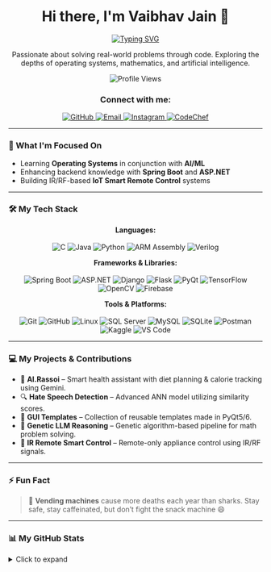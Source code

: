 <div align="center">
  <h1>Hi there, I'm Vaibhav Jain 👋</h1>
  
  <a href="https://git.io/typing-svg">
    <img src="https://readme-typing-svg.herokuapp.com?font=Fira+Code&weight=700&size=25&duration=4000&pause=1000&color=00BFFF&center=true&vCenter=true&width=435&lines=Developer+...;Problem+Solver+...;OS+%26+Math+Enthusiast" alt="Typing SVG" />
  </a>
  
  <p>Passionate about solving real-world problems through code. Exploring the depths of operating systems, mathematics, and artificial intelligence.</p>

  <img src="https://komarev.com/ghpvc/?username=vaibhav-INDIE&label=PROFILE+VIEWS&color=0e75b6&style=for-the-badge" alt="Profile Views"/>
</div>

<h3 align="center">Connect with me:</h3>
<p align="center">
  <a href="https://github.com/vaibhav-INDIE" target="_blank">
    <img src="https://img.shields.io/badge/GitHub-181717?style=for-the-badge&logo=github&logoColor=white" alt="GitHub">
  </a>
  <a href="mailto:vbvjain2004@gmail.com" target="_blank">
    <img src="https://img.shields.io/badge/Email-D14836?style=for-the-badge&logo=gmail&logoColor=white" alt="Email">
  </a>
  <a href="https://www.instagram.com/vbv_jain" target="_blank">
    <img src="https://img.shields.io/badge/Instagram-E4405F?style=for-the-badge&logo=instagram&logoColor=white" alt="Instagram">
  </a>
  <a href="https://www.codechef.com/users/vaibhavchad" target="_blank">
    <img src="https://img.shields.io/badge/CodeChef-%235B4638.svg?&style=for-the-badge&logo=CodeChef&logoColor=white" alt="CodeChef">
  </a>
</p>

---

### 🚀 What I'm Focused On

-   Learning **Operating Systems** in conjunction with **AI/ML**
-   Enhancing backend knowledge with **Spring Boot** and **ASP.NET**
-   Building IR/RF-based **IoT Smart Remote Control** systems

---

### 🛠️ My Tech Stack

<p align="center">
  <strong>Languages:</strong><br><br>
  <img src="https://img.shields.io/badge/C-00599C?style=for-the-badge&logo=c&logoColor=white" alt="C">
  <img src="https://img.shields.io/badge/Java-ED8B00?style=for-the-badge&logo=openjdk&logoColor=white" alt="Java">
  <img src="https://img.shields.io/badge/Python-3776AB?style=for-the-badge&logo=python&logoColor=white" alt="Python">
  <img src="https://img.shields.io/badge/ARM_Assembly-0091BD?style=for-the-badge&logo=arm&logoColor=white" alt="ARM Assembly">
  <img src="https://img.shields.io/badge/Verilog-8E44AD?style=for-the-badge&logo=verilog&logoColor=white" alt="Verilog">
</p>

<p align="center">
  <strong>Frameworks & Libraries:</strong><br><br>
  <img src="https://img.shields.io/badge/Spring_Boot-6DB33F?style=for-the-badge&logo=spring&logoColor=white" alt="Spring Boot">
  <img src="https://img.shields.io/badge/ASP.NET-5C2D91?style=for-the-badge&logo=.net&logoColor=white" alt="ASP.NET">
  <img src="https://img.shields.io/badge/Django-092E20?style=for-the-badge&logo=django&logoColor=white" alt="Django">
  <img src="https://img.shields.io/badge/Flask-000000?style=for-the-badge&logo=flask&logoColor=white" alt="Flask">
  <img src="https://img.shields.io/badge/PyQt-41CD52?style=for-the-badge&logo=qt&logoColor=white" alt="PyQt">
  <img src="https://img.shields.io/badge/TensorFlow-FF6F00?style=for-the-badge&logo=tensorflow&logoColor=white" alt="TensorFlow">
  <img src="https://img.shields.io/badge/OpenCV-5C3EE8?style=for-the-badge&logo=opencv&logoColor=white" alt="OpenCV">
  <img src="https://img.shields.io/badge/Firebase-FFCA28?style=for-the-badge&logo=firebase&logoColor=black" alt="Firebase">
</p>

<p align="center">
  <strong>Tools & Platforms:</strong><br><br>
  <img src="https://img.shields.io/badge/Git-F05032?style=for-the-badge&logo=git&logoColor=white" alt="Git">
  <img src="https://img.shields.io/badge/GitHub-181717?style=for-the-badge&logo=github&logoColor=white" alt="GitHub">
  <img src="https://img.shields.io/badge/Linux-FCC624?style=for-the-badge&logo=linux&logoColor=black" alt="Linux">
  <img src="https://img.shields.io/badge/Microsoft_SQL_Server-CC2927?style=for-the-badge&logo=microsoft-sql-server&logoColor=white" alt="SQL Server">
  <img src="https://img.shields.io/badge/MySQL-4479A1?style=for-the-badge&logo=mysql&logoColor=white" alt="MySQL">
  <img src="https://img.shields.io/badge/SQLite-07405E?style=for-the-badge&logo=sqlite&logoColor=white" alt="SQLite">
  <img src="https://img.shields.io/badge/Postman-FF6C37?style=for-the-badge&logo=postman&logoColor=white" alt="Postman">
  <img src="https://img.shields.io/badge/Kaggle-20BEFF?style=for-the-badge&logo=kaggle&logoColor=white" alt="Kaggle">
  <img src="https://img.shields.io/badge/VS_Code-0078D4?style=for-the-badge&logo=visual-studio-code&logoColor=white" alt="VS Code">
</p>

---

### 💻 My Projects & Contributions

-   🥗 **AI.Rassoi** – Smart health assistant with diet planning & calorie tracking using Gemini.
-   🔍 **Hate Speech Detection** – Advanced ANN model utilizing similarity scores.
-   🧩 **GUI Templates** – Collection of reusable templates made in PyQt5/6.
-   🧠 **Genetic LLM Reasoning** – Genetic algorithm-based pipeline for math problem solving.
-   🏡 **IR Remote Smart Control** – Remote-only appliance control using IR/RF signals.

---

### ⚡ Fun Fact

> 🥤 **Vending machines** cause more deaths each year than sharks. Stay safe, stay caffeinated, but don’t fight the snack machine 😄

---

### 📊 My GitHub Stats

<details>
  <summary>Click to expand</summary>
  <br>
  <p align="center">
    <img src="https://github-readme-stats.vercel.app/api?username=vaibhav-INDIE&show_icons=true&theme=tokyonight&hide_border=true&include_all_commits=true&count_private=true" alt="GitHub Stats" />
    <br>
    <img src="https://github-readme-streak-stats.herokuapp.com/?user=vaibhav-INDIE&theme=tokyonight&hide_border=true" alt="GitHub Streak" />
    <br>
    <img src="https://github-readme-stats.vercel.app/api/top-langs/?username=vaibhav-INDIE&layout=compact&theme=tokyonight&hide_border=true&include_all_commits=true&count_private=true" alt="Top Languages" />
  </p>
</details>

